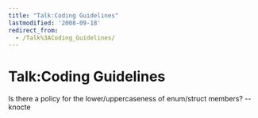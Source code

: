 ```yaml
---
title: "Talk:Coding Guidelines"
lastmodified: '2008-09-18'
redirect_from:
  - /Talk%3ACoding_Guidelines/
---
```


Talk:Coding Guidelines
======================

Is there a policy for the lower/uppercaseness of enum/struct members? --knocte
